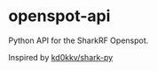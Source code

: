 
# openspot-api
Python API for the SharkRF Openspot.

Inspired by [kd0kkv/shark-py](https://github.com/kd0kkv/shark-py)


